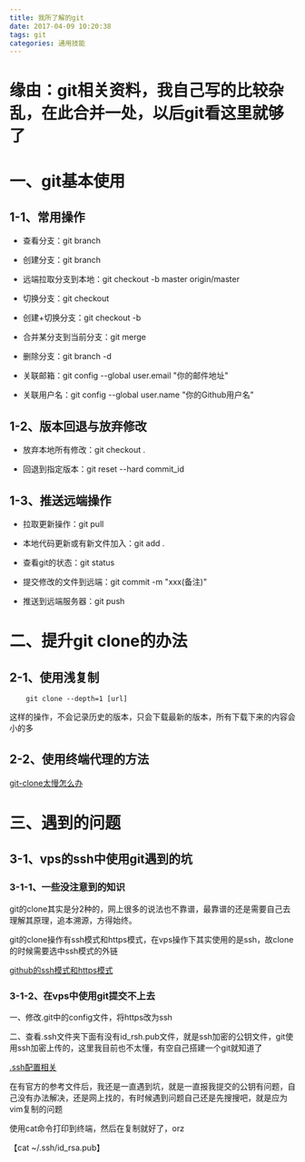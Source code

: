 ```yaml
---
title: 我所了解的git
date: 2017-04-09 10:20:38
tags: git
categories: 通用技能
---
```


# 缘由：git相关资料，我自己写的比较杂乱，在此合并一处，以后git看这里就够了

<!--more-->

# 一、git基本使用
## 1-1、常用操作
* 查看分支：git branch

* 创建分支：git branch <name>

* 远端拉取分支到本地：git checkout -b master origin/master

* 切换分支：git checkout <name>

* 创建+切换分支：git checkout -b <name>

* 合并某分支到当前分支：git merge <name>

* 删除分支：git branch -d <name>

* 关联邮箱：git config --global user.email "你的邮件地址"

* 关联用户名：git config --global user.name "你的Github用户名"

## 1-2、版本回退与放弃修改
* 放弃本地所有修改：git checkout .

* 回退到指定版本：git reset --hard commit_id

## 1-3、推送远端操作
* 拉取更新操作：git pull

* 本地代码更新或有新文件加入：git add .

* 查看git的状态：git status

* 提交修改的文件到远端：git commit -m "xxx(备注)"

* 推送到远端服务器：git push

# 二、提升git clone的办法
## 2-1、使用浅复制
```
	git clone --depth=1 [url] 
```

这样的操作，不会记录历史的版本，只会下载最新的版本，所有下载下来的内容会小的多

## 2-2、使用终端代理的方法
[git-clone太慢怎么办](http://www.tuicool.com/articles/a2m6fau)

# 三、遇到的问题
## 3-1、vps的ssh中使用git遇到的坑
### 3-1-1、一些没注意到的知识
git的clone其实是分2种的，网上很多的说法也不靠谱，最靠谱的还是需要自己去理解其原理，追本溯源，方得始终。

git的clone操作有ssh模式和https模式，在vps操作下其实使用的是ssh，故clone的时候需要选中ssh模式的外链

[github的ssh模式和https模式](https://help.github.com/articles/which-remote-url-should-i-use/)

### 3-1-2、在vps中使用git提交不上去
一、修改.git中的config文件，将https改为ssh

二、查看.ssh文件夹下面有没有id_rsh.pub文件，就是ssh加密的公钥文件，git使用ssh加密上传的，这里我目前也不太懂，有空自己搭建一个git就知道了

[.ssh配置相关](https://help.github.com/articles/connecting-to-github-with-ssh/)

在有官方的参考文件后，我还是一直遇到坑，就是一直报我提交的公钥有问题，自己没有办法解决，还是网上找的，有时候遇到问题自己还是先搜搜吧，就是应为vim复制的问题

使用cat命令打印到终端，然后在复制就好了，orz

【cat ~/.ssh/id_rsa.pub】
